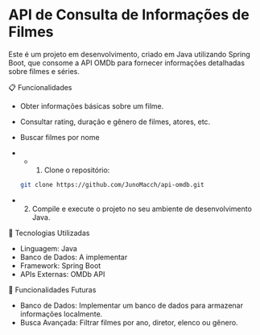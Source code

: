 # API de Consulta de Informações de Filmes
Este é um projeto em desenvolvimento, criado em Java utilizando Spring Boot, que consome a API OMDb para fornecer informações detalhadas sobre filmes e séries.

📋 Funcionalidades
- Obter informações básicas sobre um filme.
- Consultar rating, duração e gênero de filmes, atores, etc.
- Buscar filmes por nome

- - 1. Clone o repositório:
   ```bash
   git clone https://github.com/JunoMacch/api-omdb.git
- 2. Compile e execute o projeto no seu ambiente de desenvolvimento Java.

🚀 Tecnologias Utilizadas
- Linguagem: Java
- Banco de Dados: A implementar
- Framework: Spring Boot
- APIs Externas: OMDb API

🚧 Funcionalidades Futuras
- Banco de Dados: Implementar um banco de dados para armazenar informações localmente.
- Busca Avançada: Filtrar filmes por ano, diretor, elenco ou gênero.
